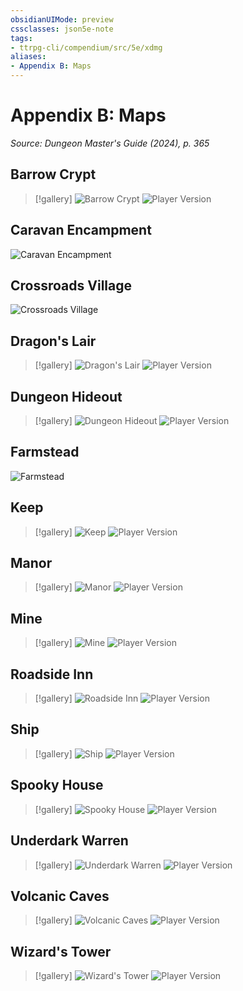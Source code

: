 ```yaml
---
obsidianUIMode: preview
cssclasses: json5e-note
tags:
- ttrpg-cli/compendium/src/5e/xdmg
aliases:
- Appendix B: Maps
---
```

# Appendix B: Maps
*Source: Dungeon Master's Guide (2024), p. 365* 

## Barrow Crypt

> [!gallery]
> ![Barrow Crypt](book/XDMG/213-map-12.01-barrow-crypt.webp#gallery)
> ![Player Version](book/XDMG/214-map-12.01-barrow-crypt-player.webp#gallery)

## Caravan Encampment

![Caravan Encampment](book/XDMG/215-map-12.02-caravan-encampment.webp#center)

## Crossroads Village

![Crossroads Village](book/XDMG/216-map-12.03-crossroads-village.webp#center)

## Dragon's Lair

> [!gallery]
> ![Dragon's Lair](book/XDMG/217-map-12.04-dragons-lair.webp#gallery)
> ![Player Version](book/XDMG/218-map-12.04-dragons-lair-player.webp#gallery)

## Dungeon Hideout

> [!gallery]
> ![Dungeon Hideout](book/XDMG/219-map-12.05-dungeon-hideout.webp#gallery)
> ![Player Version](book/XDMG/220-map-12.05-dungeon-hideout-player.webp#gallery)

## Farmstead

![Farmstead](book/XDMG/221-map-12.06-farmstead.webp#center)

## Keep

> [!gallery]
> ![Keep](book/XDMG/222-map-12.07-keep.webp#gallery)
> ![Player Version](book/XDMG/223-map-12.07-keep-player.webp#gallery)

## Manor

> [!gallery]
> ![Manor](book/XDMG/224-map-12.08-manor.webp#gallery)
> ![Player Version](book/XDMG/225-map-12.08-manor-player.webp#gallery)

## Mine

> [!gallery]
> ![Mine](book/XDMG/226-map-12.09-mine.webp#gallery)
> ![Player Version](book/XDMG/227-map-12.09-mine-player.webp#gallery)

## Roadside Inn

> [!gallery]
> ![Roadside Inn](book/XDMG/228-map-12.10-roadside-inn.webp#gallery)
> ![Player Version](book/XDMG/229-map-12.10-roadside-inn-player.webp#gallery)

## Ship

> [!gallery]
> ![Ship](book/XDMG/230-map-12.11-ship.webp#gallery)
> ![Player Version](book/XDMG/231-map-12.11-ship-player.webp#gallery)

## Spooky House

> [!gallery]
> ![Spooky House](book/XDMG/232-map-12.12-spooky-house.webp#gallery)
> ![Player Version](book/XDMG/233-map-12.12-spooky-house-player.webp#gallery)

## Underdark Warren

> [!gallery]
> ![Underdark Warren](book/XDMG/234-map-12.13-underdark-warren.webp#gallery)
> ![Player Version](book/XDMG/235-map-12.13-underdark-warren-player.webp#gallery)

## Volcanic Caves

> [!gallery]
> ![Volcanic Caves](book/XDMG/236-map-12.14-volcanic-caves.webp#gallery)
> ![Player Version](book/XDMG/237-map-12.14-volcanic-caves-player.webp#gallery)

## Wizard's Tower

> [!gallery]
> ![Wizard's Tower](book/XDMG/238-map-12.15-wizards-tower.webp#gallery)
> ![Player Version](book/XDMG/239-map-12.15-wizards-tower-player.webp#gallery)